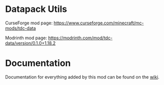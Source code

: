 # Datapack Utils

CurseForge mod page: https://www.curseforge.com/minecraft/mc-mods/tdc-data

Modrinth mod page: https://modrinth.com/mod/tdc-data/version/0.1.0+1.18.2

# Documentation

Documentation for everything added by this mod can be found on the [wiki](https://github.com/TheDeathlyCow/tdc-data/wiki).


